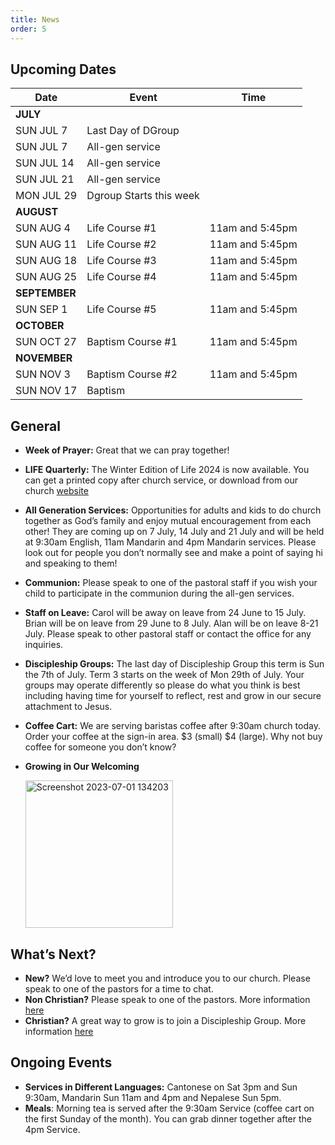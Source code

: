 ```yaml
---
title: News
order: 5
---
```


## Upcoming Dates

| Date | Event | Time |
| ----- | ----- | ----- |
| **JULY** | 
| SUN JUL 7 | Last Day of DGroup | |
| SUN JUL 7 | All-gen service | |
| SUN JUL 14 | All-gen service | |
| SUN JUL 21 | All-gen service | |
| MON JUL 29 | Dgroup Starts this week | |
| **AUGUST** | 
| SUN AUG 4 | Life Course #1 | 11am and 5:45pm |
| SUN AUG 11 | Life Course #2 | 11am and 5:45pm |
| SUN AUG 18 | Life Course #3 | 11am and 5:45pm |
| SUN AUG 25 | Life Course #4 | 11am and 5:45pm |
| **SEPTEMBER** | 
| SUN SEP 1 | Life Course #5 | 11am and 5:45pm |
| **OCTOBER** | 
| SUN OCT 27 | Baptism Course #1 | 11am and 5:45pm |
| **NOVEMBER** | 
| SUN NOV 3 | Baptism Course #2 | 11am and 5:45pm |
| SUN NOV 17 | Baptism |  |




## General
- **Week of Prayer:** Great that we can pray together!
- **LIFE Quarterly:** The Winter Edition of Life 2024 is now available. You can get a printed copy after church service, or download from our church [website](https://stgeorgeshurstville.org.au/life/)
- **All Generation Services:** Opportunities for adults and kids to do church together as God’s family and enjoy mutual encouragement from each other! They are coming up on 7 July, 14 July and 21 July and will be held at 9:30am English, 11am Mandarin and 4pm Mandarin services. Please look out for people you don’t normally see and make a point of saying hi and speaking to them!
- **Communion:** Please speak to one of the pastoral staff if you wish your child to participate in the communion during the all-gen services. 
- **Staff on Leave:** Carol will be away on leave from 24 June to 15 July. Brian will be on leave from 29 June to 8 July.  Alan will be on leave 8-21 July. Please speak to other pastoral staff or contact the office for any inquiries. 
- **Discipleship Groups:** The last day of Discipleship Group this term is Sun the 7th of July. Term 3 starts on the week of Mon 29th of July. Your groups may operate differently so please do what you think is best including having time for yourself to reflect, rest and grow in our secure attachment to Jesus. 
- **Coffee Cart:** We are serving baristas coffee after 9:30am church today. Order your coffee at the sign-in area. $3 (small) $4 (large). Why not buy coffee for someone you don’t know?

- **Growing in Our Welcoming**

  <img width="236" alt="Screenshot 2023-07-01 134203" src="https://github.com/stgeorgeshurstville/bulletin/assets/119166299/b540ac1c-0ba4-481e-90a5-5464939f7e4c">


## What’s Next?
- **New?** We’d love to meet you and introduce you to our church. Please speak to one of the pastors for a time to chat. 
- **Non Christian?** Please speak to one of the pastors. More information [here](https://stgeorgeshurstville.org.au/lets-talk-about-christianity)
- **Christian?** A great way to grow is to join a Discipleship Group. More information [here](https://stgeorgeshurstville.org.au/discipleship-groups)

## Ongoing Events
- **Services in Different Languages:** Cantonese on Sat 3pm and Sun 9:30am, Mandarin Sun 11am and 4pm and Nepalese Sun 5pm. 
- **Meals**: Morning tea is served after the 9:30am Service (coffee cart on the first Sunday of the month). You can grab dinner together after the 4pm Service.

